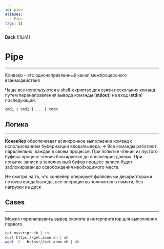 ```yaml
---
id: pipe
aliases:
  - Pipe
tags: []
---
```

**Back**
    [[!Lin]]

# Pipe
---
Конвеер - это однонаправленный канал межпроцессного взаимодействия

Чаще все используются в shell-скриптах для связи нескольких команд путем перенаправления вывода команды (**stdout**) на вход (**stdin**) последующий.
```bash
cmd1 | cmd2 | ... | cmdN
```

## Логика
---
**Конвейер** обеспечивает асинхронное выполнение команд с использованием буферизации ввода/вывода.
=> Все команды работают параллельно, каждая в своем процессе.
При попытке чтения из пустого буфера процесс чтения блокируется до появленрия данных.
При попытке записи в заполненный буфер процесс записи будет заблокирован до освобождения необходимого места.

Не смотря на то, что конвейер оперирует файловыми дескрипторами потоков ввода/вывода, все операции выполняются в памяти, без нагрузки на диск

## Cases
---
Можно перенаправить вывод скрипта в интерпритатор для выполнения первого

```bash
cat myscript.sh | sh
curl https://get.acme.sh | sh
wget -O - https://get.acme.sh | sh
```
